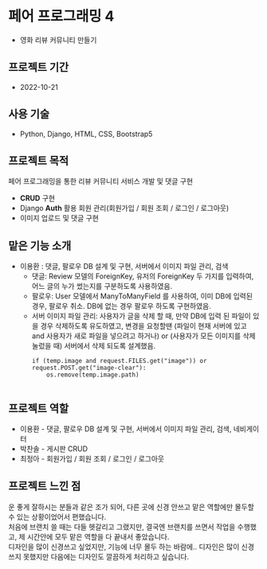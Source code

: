 # 페어 프로그래밍 4

- 영화 리뷰 커뮤니티 만들기

## 프로젝트 기간

- 2022-10-21

## 사용 기술

- Python, Django, HTML, CSS, Bootstrap5

## 프로젝트 목적

페어 프로그래밍을 통한 리뷰 커뮤니티 서비스 개발 및 댓글 구현

- **CRUD** 구현
- Django **Auth** 활용 회원 관리(회원가입 / 회원 조회 / 로그인 / 로그아웃)
- 이미지 업로드 및 댓글 구현

## 맡은 기능 소개

- 이용환 : 댓글, 팔로우 DB 설계 및 구현, 서버에서 이미지 파일 관리, 검색
  - 댓글: Review 모델의 ForeignKey, 유저의 ForeignKey 두 가지를 입력하여, 어느 글의 누가 썼는지를 구분하도록 사용하였음.
  - 팔로우: User 모델에서 ManyToManyField 를 사용하여, 이미 DB에 입력된 경우, 팔로우 취소. DB에 없는 경우 팔로우 하도록 구현하였음.
  - 서버 이미지 파일 관리: 사용자가 글을 삭제 할 때, 만약 DB에 입력 된 파일이 있을 경우 삭제하도록 유도하였고,
    변경을 요청할땐 (파일이 현재 서버에 있고 and 사용자가 새로 파일을 넣으려고 하거나) or (사용자가 모든 이미지를 삭제 눌렀을 때) 서버에서 삭제 되도록 설계했음.
    ```pyhon
    if (temp.image and request.FILES.get("image")) or request.POST.get("image-clear"):
        os.remove(temp.image.path)
                    

## 프로젝트 역할

- 이용환 - 댓글, 팔로우 DB 설계 및 구현, 서버에서 이미지 파일 관리, 검색, 네비게이터
- 박찬솔 - 게시판 CRUD
- 최정아 - 회원가입 / 회원 조회 / 로그인 / 로그아웃

## 프로젝트 느낀 점

운 좋게 잘하시는 분들과 같은 조가 되어, 다른 곳에 신경 안쓰고 맡은 역할에만 몰두할 수 있는 상황이었어서 편했습니다.  
처음에 브랜치 쓸 때는 다들 헷갈리고 그랬지만, 결국엔 브랜치를 쓰면서 작업을 수행했고, 제 시간안에 모두 맡은 역할을 다 끝내서 좋았습니다.  
디자인을 많이 신경쓰고 싶었지만, 기능에 너무 몰두 하는 바람에.. 디자인은 많이 신경쓰지 못했지만 다음에는 디자인도 깔끔하게 처리하고 싶습니다.   
